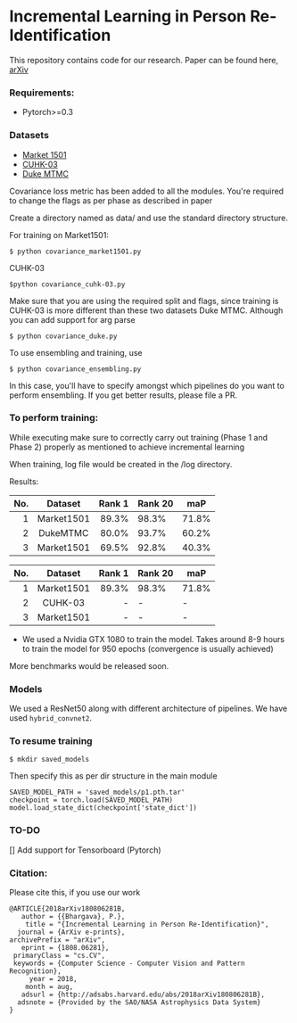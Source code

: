 # Incremental Learning in Person Re-Identification

This repository contains code for our research. Paper can be found here, [arXiv](https://arxiv.org/abs/1808.06281)

### Requirements:
- Pytorch>=0.3

### Datasets
- [Market 1501](http://www.liangzheng.org/Project/project_reid.html)
- [CUHK-03](http://www.ee.cuhk.edu.hk/~xgwang/CUHK_identification.html)
- [Duke MTMC](http://vision.cs.duke.edu/DukeMTMC/)

Covariance loss metric has been added to all the modules. 
You're required to change the flags as per phase as described in paper

Create a directory named as data/ and use the standard directory structure.

For training on Market1501:
```
$ python covariance_market1501.py
```
CUHK-03
```
$python covariance_cuhk-03.py
```
Make sure that you are using the required split and flags, since training is CUHK-03 is more different than these two datasets
Duke MTMC. Although you can add support for arg parse
```
$ python covariance_duke.py
```
To use ensembling and training, use
```
$ python covariance_ensembling.py
```
In this case, you'll have to specify amongst which pipelines do you want to perform ensembling. If you get better results, please file a PR.

### To perform training:
While executing make sure to correctly carry out training (Phase 1 and Phase 2) properly as mentioned to achieve incremental learning

When training, log file would be created in the /log directory.

Results:

| No.|      Dataset      |  Rank 1 | Rank 20 | maP |
|---:|:-------------: |--------:|---------|-----|
| 1       | Market1501      | 89.3%  |  98.3%  |71.8%|
| 2       | DukeMTMC      | 80.0%  |  93.7%  |60.2%|
| 3       | Market1501      | 69.5%  |  92.8%  |40.3%|

| No.|      Dataset      |  Rank 1 | Rank 20 | maP |
|---:|:-------------: |--------:|---------|-----|
| 1       | Market1501      | 89.3%  |  98.3%  |71.8%|
| 2       | CUHK-03      | -  | - |-|
| 3       | Market1501      | - |  - |-|

- We used a Nvidia GTX 1080 to train the model. Takes around 8-9 hours to train the model for 950 epochs (convergence is usually achieved)

More benchmarks would be released soon.

### Models
We used a ResNet50 along with different architecture of pipelines. We have used `hybrid_convnet2`.

### To resume training
```
$ mkdir saved_models
```
Then specify this as per dir structure in the main module
```
SAVED_MODEL_PATH = 'saved_models/p1.pth.tar'
checkpoint = torch.load(SAVED_MODEL_PATH)
model.load_state_dict(checkpoint['state_dict'])
```
### TO-DO
[] Add support for Tensorboard (Pytorch)

### Citation:
Please cite this, if you use our work
```
@ARTICLE{2018arXiv180806281B,
   author = {{Bhargava}, P.},
    title = "{Incremental Learning in Person Re-Identification}",
  journal = {ArXiv e-prints},
archivePrefix = "arXiv",
   eprint = {1808.06281},
 primaryClass = "cs.CV",
 keywords = {Computer Science - Computer Vision and Pattern Recognition},
     year = 2018,
    month = aug,
   adsurl = {http://adsabs.harvard.edu/abs/2018arXiv180806281B},
  adsnote = {Provided by the SAO/NASA Astrophysics Data System}
}
```
